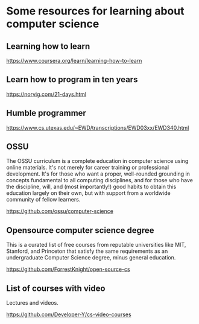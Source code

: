 # Some resources for learning about computer science 

## Learning how to learn 

https://www.coursera.org/learn/learning-how-to-learn

## Learn how to program in ten years

https://norvig.com/21-days.html

## Humble programmer

https://www.cs.utexas.edu/~EWD/transcriptions/EWD03xx/EWD340.html


## OSSU

The OSSU curriculum is a complete education in computer science using online materials. It's not merely for career training or professional development. It's for those who want a proper, well-rounded grounding in concepts fundamental to all computing disciplines, and for those who have the discipline, will, and (most importantly!) good habits to obtain this education largely on their own, but with support from a worldwide community of fellow learners.

https://github.com/ossu/computer-science



## Opensource computer science degree 

This is a curated list of free courses from reputable universities like MIT, Stanford, and Princeton that satisfy the same requirements as an undergraduate Computer Science degree, minus general education.

https://github.com/ForrestKnight/open-source-cs


## List of courses with video

Lectures and videos.

https://github.com/Developer-Y/cs-video-courses


